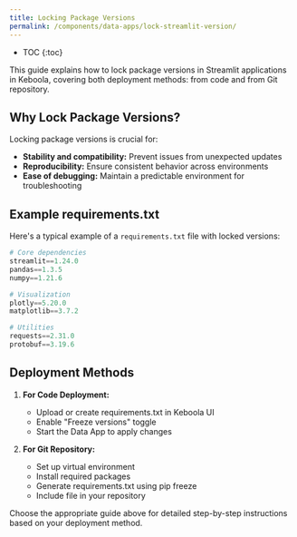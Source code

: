 ```yaml
---
title: Locking Package Versions
permalink: /components/data-apps/lock-streamlit-version/
---
```


* TOC
{:toc}

This guide explains how to lock package versions in Streamlit applications in Keboola, covering both deployment methods: from code and from Git repository.

## Why Lock Package Versions?

Locking package versions is crucial for:
- **Stability and compatibility:** Prevent issues from unexpected updates
- **Reproducibility:** Ensure consistent behavior across environments
- **Ease of debugging:** Maintain a predictable environment for troubleshooting

## Example requirements.txt

Here's a typical example of a `requirements.txt` file with locked versions:

```python
# Core dependencies
streamlit==1.24.0
pandas==1.3.5
numpy==1.21.6

# Visualization
plotly==5.20.0
matplotlib==3.7.2

# Utilities
requests==2.31.0
protobuf==3.19.6
```

## Deployment Methods

1. **For Code Deployment:**
   - Upload or create requirements.txt in Keboola UI
   - Enable "Freeze versions" toggle
   - Start the Data App to apply changes

2. **For Git Repository:**
   - Set up virtual environment
   - Install required packages
   - Generate requirements.txt using pip freeze
   - Include file in your repository

Choose the appropriate guide above for detailed step-by-step instructions based on your deployment method.
